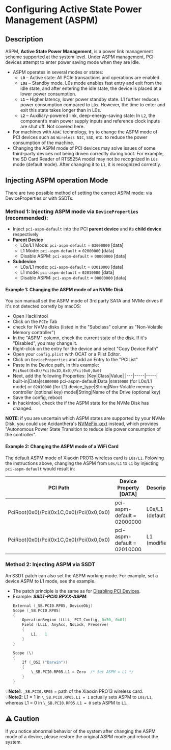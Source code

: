 # Configuring Active State Power Management (ASPM)

## Description

ASPM, **Active State Power Management**, is a power link management scheme supported at the system level. Under ASPM management, PCI devices attempt to enter power saving mode when they are idle.

- ASPM operates in several modes or states:
  - **`L0`** – Active state: All PCIe transactions and operations are enabled.
  - **`L0s`** – Standby mode. L0s mode enables fast entry and exit from the idle state, and after entering the idle state, the device is placed at a lower power consumption.
  - **`L1`** – Higher latency, lower power standby state. L1 further reduces power consumption compared to `L0s`. However, the time to enter and exit this state takes longer than in L0s.
  - **`L2`** – Auxiliary-powered link, deep-energy-saving state: In `L2`, the component’s main power supply inputs and reference clock inputs are shut off. Not covered here.
- For machines with `AOAC` technology, try to change the ASPM mode of PCI devices such as `Wireless NIC`, `SSD`, etc. to reduce the power consumption of the machine.
- Changing the ASPM mode of PCI devices may solve issues of some third-party devices not being driven correctly during boot. For example, the SD Card Reader of RTS525A model may not be recognized in `L0s` mode (default mode). After changing it to `L1`, it is recognized correctly.

## Injecting ASPM operation Mode
There are two possible method of setting the correct ASPM mode: via DeviceProperties or with SSDTs.

### Method 1: Injecting ASPM mode via `DeviceProperties` (recommended):
- Inject `pci-aspm-default` into the PCI **parent device** and its **child device** respectively
- **Parent Device**
	- L0s/L1 Mode: `pci-aspm-default` = `03000000` [data]
	- L1 Mode: `pci-aspm-default` = `02000000` [data]
   	- Disable ASPM: `pci-aspm-default` = `00000000` [data]
- **Subdevice**
	- L0s/L1 mode: `pci-aspm-default` = `03010000` [data]
	- L1 mode: `pci-aspm-default` = `02010000` [data]
	- Disable ASPM: `pci-aspm-default` = `00000000` [data]

#### Example 1: Changing the ASPM mode of an NVMe Disk
You can manuall set the ASPM mode of 3rd party SATA and NVMe drives if it's not detected corretly by macOS:

- Open Hackintool
- Click on the `PCIe` Tab
- check for NVMe disks (listed in the "Subclass" column as "Non-Volatile Memory controller")
- In the "ASPM" column, check the current state of the disk. If it's "Disabled", you may change it.
- Right-click on the entry for the device and select "Copy Device Path"
- Open your `config.plist` with OCAT or a Plist Editor.
- Click on `DeviceProperties` and add an Entry to the "PCIList"
- Paste in the Device path, in this example: `PciRoot(0x0)/Pci(0x1D,0x0)/Pci(0x0,0x0)`
- Next, add the following Properties:
	|Key|Class|Value|
	|---|-----|-----|
	built-in|Data|`01000000` 
	pci-aspm-default|Data |`03010000` (for L0s/L1 mode) or `02010000` (for L1)
	device_type|String|Non-Volatile memory controller (optional key)
	model|String|Name of the Drive (optional key)
- Save the config, reboot
- In hackintool, check the if the ASPM state for the NVMe Disk has changed.

**NOTE**: if you are uncertain which ASPM states are supported by your NVMe Disk, you could use Acidanthera's [NVMeFix kext](https://github.com/acidanthera/NVMeFix) instead, which provides "Autonomous Power State Transition to reduce idle power consumption of the controller".

#### Example 2: Changing the ASPM mode of a WiFi Card
The default ASPM mode of Xiaoxin PRO13 wireless card is `L0s/L1`. Folowing the instructions above, changing the ASPM from `L0s/L1` to `L1` by injecting `pci-aspm-default` would result in:

|PCI Path|Device Property [DATA]|Description
|--------|----------------------|----------
PciRoot(0x0)/Pci(0x1C,0x0)/Pci(0x0,0x0)|pci-aspm-default = 02000000|L0s/L1 (default)
PciRoot(0x0)/Pci(0x1C,0x0)/Pci(0x0,0x0)|pci-aspm-default = 02010000|L1 (modified)

### Method 2: Injecting ASPM via SSDT
An SSDT patch can also set the ASPM working mode. For example, set a device ASPM to L1 mode, see the example.

- The patch principle is the same as for [Disabling PCI Devices](https://github.com/5T33Z0/OC-Little-Translated/tree/main/02_Disabling_Devices/Disabling_PCI_Devices).
- Example: ***SSDT-PCI0.RPXX-ASPM***:
  ```swift
  External (_SB.PCI0.RP05, DeviceObj)
  Scope (_SB.PCI0.RP05)
  {
      OperationRegion (LLLL, PCI_Config, 0x50, 0x01)
      Field (LLLL, AnyAcc, NoLock, Preserve)
      {
          L1,   1
      }
  }
  
  Scope (\)
  {
      If (_OSI ("Darwin"))
      {
          \_SB.PCI0.RP05.L1 = Zero  /* Set ASPM = L1 */
      }
  }
  ```
:bulb:**Note1**: `_SB.PCI0.RP05` = path of the Xiaoxin PRO13 wireless card.</br>
:bulb:**Note2**: L1 = 1 in `\_SB.PCI0.RP05.L1 = 1` actually sets ASPM to `L0s/L1`, whereas L1 = 0 in `\_SB.PCI0.RP05.L1 = 0` sets ASPM to `L1`.

## :warning: Caution
If you notice abnormal behavior of the system after changing the ASPM mode of a device, please restore the original ASPM mode and reboot the system.

